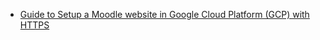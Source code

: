 - [Guide to Setup a Moodle website in Google Cloud Platform (GCP) with HTTPS](https://dev.to/nekotokun/guide-to-setup-a-moodle-website-in-google-cloud-platform-gcp-with-https-2f63)
